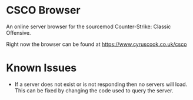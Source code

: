# CSCO Browser
An online server browser for the sourcemod Counter-Strike: Classic Offensive.

Right now the browser can be found at https://www.cyruscook.co.uk/csco

# Known Issues
* If a server does not exist or is not responding then no servers will load. This can be fixed by changing the code used to query the server.
